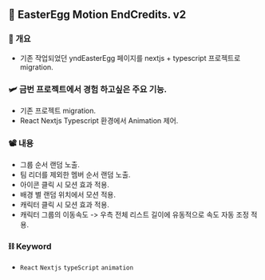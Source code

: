 ## 🧬 EasterEgg Motion EndCredits. v2

### 👻 개요
- 기존 작업되었던 yndEasterEgg 페이지를 nextjs + typescript 프로젝트로 migration.

### 🛩 금번 프로젝트에서 경험 하고싶은 주요 기능.
- 기존 프로젝트 migration.
- React Nextjs Typescript 환경에서 Animation 제어.

### 📽 내용
- 그룹 순서 랜덤 노출.
- 팀 리더를 제외한 멤버 순서 랜덤 노출.
- 아이콘 클릭 시 모션 효과 적용.
- 배경 별 랜덤 위치에서 모션 적용.
- 캐릭터 클릭 시 모션 효과 적용.
- 캐릭터 그룹의 이동속도 -> 우측 전체 리스트 길이에 유동적으로 속도 자동 조정 적용.

### ⛓ Keyword
- `React` `Nextjs` `typeScript` `animation`
